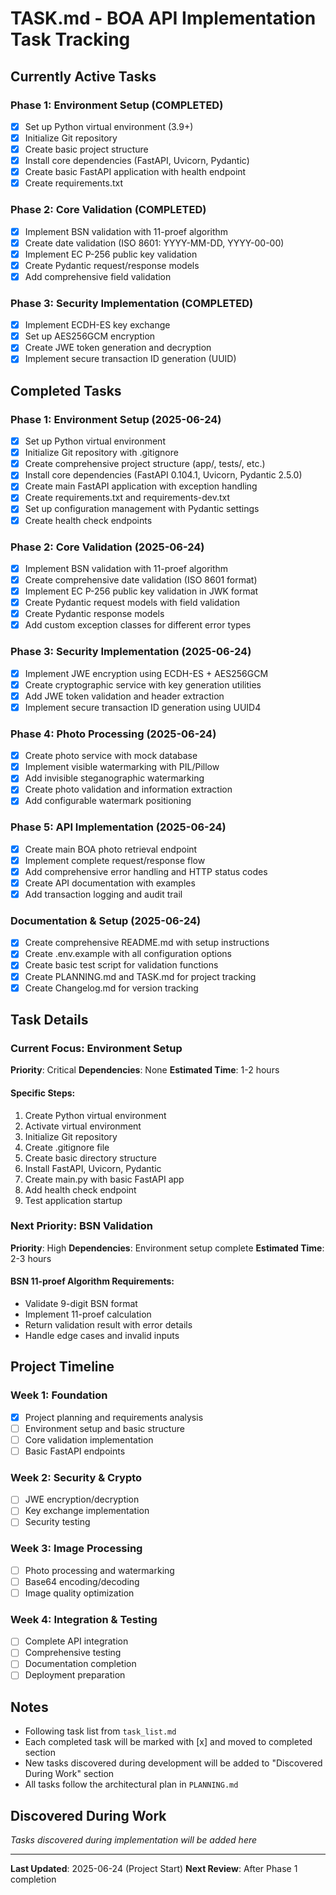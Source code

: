 # TASK.md - BOA API Implementation Task Tracking

## Currently Active Tasks

### Phase 1: Environment Setup (COMPLETED)
- [x] Set up Python virtual environment (3.9+) 
- [x] Initialize Git repository
- [x] Create basic project structure
- [x] Install core dependencies (FastAPI, Uvicorn, Pydantic)
- [x] Create basic FastAPI application with health endpoint
- [x] Create requirements.txt

### Phase 2: Core Validation (COMPLETED)
- [x] Implement BSN validation with 11-proef algorithm
- [x] Create date validation (ISO 8601: YYYY-MM-DD, YYYY-00-00)
- [x] Implement EC P-256 public key validation
- [x] Create Pydantic request/response models
- [x] Add comprehensive field validation

### Phase 3: Security Implementation (COMPLETED)
- [x] Implement ECDH-ES key exchange
- [x] Set up AES256GCM encryption
- [x] Create JWE token generation and decryption
- [x] Implement secure transaction ID generation (UUID)

## Completed Tasks

### Phase 1: Environment Setup (2025-06-24)
- [x] Set up Python virtual environment
- [x] Initialize Git repository with .gitignore
- [x] Create comprehensive project structure (app/, tests/, etc.)
- [x] Install core dependencies (FastAPI 0.104.1, Uvicorn, Pydantic 2.5.0)
- [x] Create main FastAPI application with exception handling
- [x] Create requirements.txt and requirements-dev.txt
- [x] Set up configuration management with Pydantic settings
- [x] Create health check endpoints

### Phase 2: Core Validation (2025-06-24)
- [x] Implement BSN validation with 11-proef algorithm
- [x] Create comprehensive date validation (ISO 8601 format)
- [x] Implement EC P-256 public key validation in JWK format
- [x] Create Pydantic request models with field validation
- [x] Create Pydantic response models
- [x] Add custom exception classes for different error types

### Phase 3: Security Implementation (2025-06-24)
- [x] Implement JWE encryption using ECDH-ES + AES256GCM
- [x] Create cryptographic service with key generation utilities
- [x] Add JWE token validation and header extraction
- [x] Implement secure transaction ID generation using UUID4

### Phase 4: Photo Processing (2025-06-24)
- [x] Create photo service with mock database
- [x] Implement visible watermarking with PIL/Pillow
- [x] Add invisible steganographic watermarking
- [x] Create photo validation and information extraction
- [x] Add configurable watermark positioning

### Phase 5: API Implementation (2025-06-24)
- [x] Create main BOA photo retrieval endpoint
- [x] Implement complete request/response flow
- [x] Add comprehensive error handling and HTTP status codes
- [x] Create API documentation with examples
- [x] Add transaction logging and audit trail

### Documentation & Setup (2025-06-24)
- [x] Create comprehensive README.md with setup instructions
- [x] Create .env.example with all configuration options
- [x] Create basic test script for validation functions
- [x] Create PLANNING.md and TASK.md for project tracking
- [x] Create Changelog.md for version tracking

## Task Details

### Current Focus: Environment Setup
**Priority**: Critical
**Dependencies**: None
**Estimated Time**: 1-2 hours

#### Specific Steps:
1. Create Python virtual environment
2. Activate virtual environment  
3. Initialize Git repository
4. Create .gitignore file
5. Create basic directory structure
6. Install FastAPI, Uvicorn, Pydantic
7. Create main.py with basic FastAPI app
8. Add health check endpoint
9. Test application startup

### Next Priority: BSN Validation
**Priority**: High
**Dependencies**: Environment setup complete
**Estimated Time**: 2-3 hours

#### BSN 11-proef Algorithm Requirements:
- Validate 9-digit BSN format
- Implement 11-proef calculation
- Return validation result with error details
- Handle edge cases and invalid inputs

## Project Timeline

### Week 1: Foundation
- [x] Project planning and requirements analysis
- [ ] Environment setup and basic structure
- [ ] Core validation implementation
- [ ] Basic FastAPI endpoints

### Week 2: Security & Crypto
- [ ] JWE encryption/decryption
- [ ] Key exchange implementation
- [ ] Security testing

### Week 3: Image Processing
- [ ] Photo processing and watermarking
- [ ] Base64 encoding/decoding
- [ ] Image quality optimization

### Week 4: Integration & Testing
- [ ] Complete API integration
- [ ] Comprehensive testing
- [ ] Documentation completion
- [ ] Deployment preparation

## Notes
- Following task list from `task_list.md`
- Each completed task will be marked with [x] and moved to completed section
- New tasks discovered during development will be added to "Discovered During Work" section
- All tasks follow the architectural plan in `PLANNING.md`

## Discovered During Work
*Tasks discovered during implementation will be added here*

---
**Last Updated**: 2025-06-24 (Project Start)
**Next Review**: After Phase 1 completion
